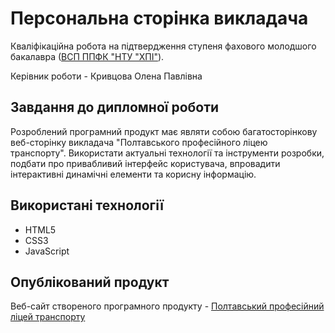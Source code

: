 # Персональна сторінка викладача

Кваліфікаційна робота на підтвердження ступеня фахового молодшого бакалавра ([ВСП ППФК "НТУ "ХПІ"](http://polytechnic.poltava.ua)).

Керівник роботи - Кривцова Олена Павлівна

## Завдання до дипломної роботи

Розроблений програмний продукт має являти собою багатосторінкову веб-сторінку викладача "Полтавського професійного ліцею транспорту". Використати актуальні технології та інструменти розробки, подбати про привабливий інтерфейс користувача, впровадити інтерактивні динамічні елементи та корисну інформацію.

## Використані технології

* HTML5
* CSS3
* JavaScript

## Опублікований продукт

Веб-сайт створеного програмного продукту - [Полтавський професійний ліцей транспорту](https://yaroslavpimenov.github.io/site/main)

